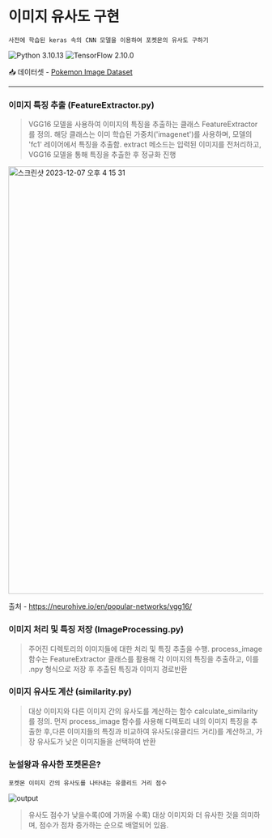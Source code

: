 # 이미지 유사도 구현

<pre><code>사전에 학습된 keras 속의 CNN 모델을 이용하여 포켓몬의 유사도 구하기</code></pre>
![Python 3.10.13](https://img.shields.io/badge/python-3.13.7-blue.svg) ![TensorFlow 2.10.0](https://img.shields.io/badge/TensorFlow-2.10.0-orange.svg)

📥 데이터셋 - [Pokemon Image Dataset](https://www.kaggle.com/datasets/vishalsubbiah/pokemon-images-and-types)

***

### 이미지 특징 추출 (FeatureExtractor.py)
> VGG16 모델을 사용하여 이미지의 특징을 추출하는 클래스 FeatureExtractor를 정의. 해당 클래스는 이미 학습된 가중치('imagenet')를 사용하며, 모델의 'fc1' 레이어에서 특징을 추출함. extract 메소드는 입력된 이미지를 전처리하고, VGG16 모델을 통해 특징을 추출한 후 정규화 진행

<img width="845" alt="스크린샷 2023-12-07 오후 4 15 31" src="https://github.com/hariqueen/ML_Practice/assets/130454750/d0bb5591-ff30-476d-87ae-0da9ac5de896">

출처 - https://neurohive.io/en/popular-networks/vgg16/

### 이미지 처리 및 특징 저장 (ImageProcessing.py)
> 주어진 디렉토리의 이미지들에 대한 처리 및 특징 추출을 수행. process_image 함수는 FeatureExtractor 클래스를 활용해 각 이미지의 특징을 추출하고, 이를 .npy 형식으로 저장 후 추출된 특징과 이미지 경로반환

### 이미지 유사도 계산 (similarity.py)
> 대상 이미지와 다른 이미지 간의 유사도를 계산하는 함수 calculate_similarity를 정의. 먼저 process_image 함수를 사용해 디렉토리 내의 이미지 특징을 추출한 후,다른 이미지들의 특징과 비교하여 유사도(유클리드 거리)를 계산하고, 가장 유사도가 낮은 이미지들을 선택하여 반환

### 눈설왕과 유사한 포켓몬은?
<pre><code>포켓몬 이미지 간의 유사도를 나타내는 유클리드 거리 점수</code></pre>
![output](https://github.com/hariqueen/ML_Practice/assets/130454750/eb85eb22-5986-408c-a5e0-750d10e32116)

> 유사도 점수가 낮을수록(0에 가까울 수록) 대상 이미지와 더 유사한 것을 의미하며, 점수가 점차 증가하는 순으로 배열되어 있음.




